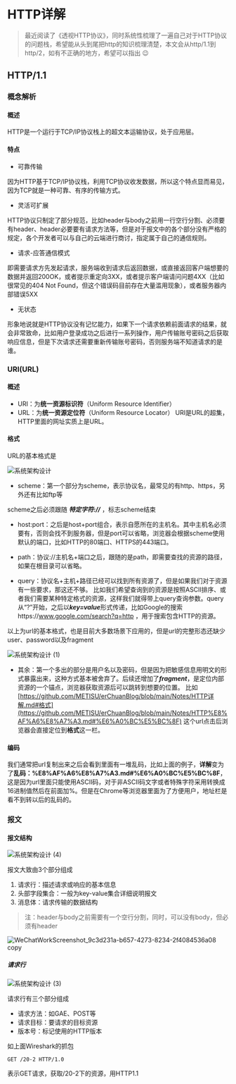 # HTTP详解

> 最近阅读了《透视HTTP协议》，同时系统性梳理了一遍自己对于HTTP协议的问题栈，希望能从头到尾把http的知识梳理清楚，本文会从http/1.1到http/2，如有不正确的地方，希望可以指出 :wink:

## HTTP/1.1
### 概念解析
#### 概述
HTTP是一个运行于TCP/IP协议栈上的超文本运输协议，处于应用层。

#### 特点
* 可靠传输

因为HTTP基于TCP/IP协议栈，利用TCP协议收发数据，所以这个特点显而易见，因为TCP就是一种可靠、有序的传输方式。
* 灵活可扩展

HTTP协议只制定了部分规范，比如header与body之前用一行空行分割、必须要有header、header必要要有请求方法等，但是对于报文中的各个部分没有严格的规定，各个开发者可以与自己的云端进行商讨，指定属于自己的通信规则。
* 请求-应答通信模式

即需要请求方先发起请求，服务端收到请求后返回数据，或直接返回客户端想要的数据并返回200OK，或者提示重定向3XX，或者提示客户端请问问题4XX（比如很常见的404 Not Found，但这个错误码目前存在大量滥用现象），或者服务器内部错误5XX

* 无状态

形象地说就是HTTP协议没有记忆能力，如果下一个请求依赖前面请求的结果，就会非常致命，比如用户登录成功之后进行一系列操作，用户传输账号密码之后获取响应信息，但是下次请求还需要重新传输账号密码，否则服务端不知道请求的是谁。

### URI(URL)
#### 概述
* URI：为**统一资源标识符**（Uniform Resource Identifier）
* URL：为**统一资源定位符**（Uniform Resource Locator）
URI是URL的超集，HTTP里面的网址实质上是URL。

#### 格式
URL的基本格式是

![系统架构设计](https://user-images.githubusercontent.com/22512175/113471501-4a236580-948f-11eb-8c08-6587a0855a67.png)

* scheme：第一个部分为scheme，表示协议名，最常见的有http、https，另外还有比如ftp等

scheme之后必须跟随 ***特定字符://*** ，标志scheme结束

* host:port：之后是host+port组合，表示自愿所在的主机名。其中主机名必须要有，否则会找不到服务器，但是port可以省略，浏览器会根据scheme使用默认的端口，比如HTTP的80端口、HTTPS的443端口。

* path：协议://主机名+端口之后，跟随的是path，即需要查找的资源的路径，如果在根目录可以省略。

* query：协议名+主机+路径已经可以找到所有资源了，但是如果我们对于资源有一些要求，那这还不够。
比如我们希望查询到的资源是按照ASCII排序、或者我们需要某种特定格式的资源，这样我们就得带上query查询参数。query从“?”开始，之后以***key=value***形式传递，比如Google的搜索https://www.google.com/search?q=http ，用于搜索包含HTTP的资源。

以上为url的基本格式，也是目前大多数场景下应用的，但是url的完整形态还缺少user、password以及fragment

![系统架构设计 (1)](https://user-images.githubusercontent.com/22512175/113471566-d2096f80-948f-11eb-8451-f04163ee0cad.png)

* 其余：第一个多出的部分是用户名以及密码，但是因为把敏感信息用明文的形式暴露出来，这种方式基本被舍弃了。后续还增加了***fragment***，是定位内部资源的一个锚点，浏览器获取资源后可以跳转到想要的位置。
比如
[https://github.com/METISU/erChuanBlog/blob/main/Notes/HTTP详解.md#格式](https://github.com/METISU/erChuanBlog/blob/main/Notes/HTTP%E8%AF%A6%E8%A7%A3.md#%E6%A0%BC%E5%BC%8F)
这个url点击后浏览器会直接定位到**格式**这一栏。

#### 编码
我们通常把url复制出来之后会看到里面有一堆乱码，比如上面的例子，**详解**变为了**乱码：%E8%AF%A6%E8%A7%A3.md#%E6%A0%BC%E5%BC%8F**，这是因为url里面只能使用ASCII码，对于非ASCII码文字或者特殊字符采用转换成16进制值然后在前面加%。但是在Chrome等浏览器里面为了方便用户，地址栏是看不到转以后的乱码的。

### 报文
#### 报文结构

![系统架构设计 (4)](https://user-images.githubusercontent.com/22512175/113509970-e67e6280-958a-11eb-9250-34f81ea42521.png)

报文大致由3个部分组成
1. 请求行：描述请求或响应的基本信息
2. 头部字段集合：一般为key-value集合详细说明报文
3. 消息体：请求传输的数据结构

> 注：header与body之前需要有一个空行分割，同时，可以没有body，但必须有header

![WeChatWorkScreenshot_9c3d231a-b657-4273-8234-2f4084536a08 copy](https://user-images.githubusercontent.com/22512175/113504147-c9389c80-9568-11eb-8e3c-0f39cea2ad94.jpg)

##### 请求行

![系统架构设计 (3)](https://user-images.githubusercontent.com/22512175/113499919-7cdf6380-954c-11eb-8468-3c92b6f61107.png)

请求行有三个部分组成
* 请求方法：如GAE、POST等
* 请求目标：要请求的目标资源
* 版本号：标记使用的HTTP版本

如上面Wireshark的抓包
```
GET /20-2 HTTP/1.0
```
表示GET请求，获取/20-2下的资源，用HTTP1.1
